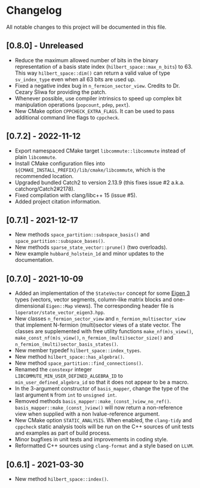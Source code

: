 # Changelog

All notable changes to this project will be documented in this file.

## [0.8.0] - Unreleased

- Reduce the maximum allowed number of bits in the binary representation of
  a basis state index (``hilbert_space::max_n_bits``) to 63. This way
  ``hilbert_space::dim()`` can return a valid value of type ``sv_index_type``
  even when all 63 bits are used up.
- Fixed a negative index bug in ``n_fermion_sector_view``.
  Credits to Dr. Cezary Śliwa for providing the patch.
- Whenever possible, use compiler intrinsics to speed up complex bit
  manipulation operations (``popcount``, ``pdep``, ``pext``).
- New CMake option ``CPPCHECK_EXTRA_FLAGS``. It can be used to pass additional
  command line flags to ``cppcheck``.

## [0.7.2] - 2022-11-12

- Export namespaced CMake target ``libcommute::libcommute`` instead of
  plain ``libcommute``.
- Install CMake configuration files into
  ``${CMAKE_INSTALL_PREFIX}/lib/cmake/libcommute``, which is the recommended
  location.
- Upgraded bundled Catch2 to version 2.13.9 (this fixes issue #2 a.k.a.
  catchorg/Catch2#2178).
- Fixed compilation with clang/libc++ 15 (issue #5).
- Added project citation information.

## [0.7.1] - 2021-12-17

- New methods ``space_partition::subspace_basis()`` and
  ``space_partition::subspace_bases()``.
- New methods ``sparse_state_vector::prune()`` (two overloads).
- New example ``hubbard_holstein_1d`` and minor updates to the documentation.

## [0.7.0] - 2021-10-09

- Added an implementation of the ``StateVector`` concept for some
  [Eigen 3](https://eigen.tuxfamily.org/) types (vectors, vector segments,
  column-like matrix blocks and one-dimensional ``Eigen::Map`` views).
  The corresponding header file is ``loperator/state_vector_eigen3.hpp``.
- New classes ``n_fermion_sector_view`` and ``n_fermion_multisector_view`` that
  implement N-fermion (multi)sector views of a state vector. The classes are
  supplemented with free utility functions ``make_nf(m)s_view()``,
  ``make_const_nf(m)s_view()``, ``n_fermion_(multi)sector_size()`` and
  ``n_fermion_(multi)sector_basis_states()``.
- New member typedef ``hilbert_space::index_types``.
- New method ``hilbert_space::has_algebra()``.
- New method ``space_partition::find_connections()``.
- Renamed the ``constexpr`` integer ``LIBCOMMUTE_MIN_USER_DEFINED_ALGEBRA_ID``
  to ``min_user_defined_algebra_id`` so that it does not appear to be a macro.
- In the 3-argument constructor of ``basis_mapper``, change the type of the last
  argument ``N`` from ``int`` to ``unsigned int``.
- Removed methods ``basis_mapper::make_(const_)view_no_ref()``.
  ``basis_mapper::make_(const_)view()`` will now return a non-reference view
  when supplied with a non lvalue-reference argument.
- New CMake option ``STATIC_ANALYSIS``. When enabled, the ``clang-tidy`` and
  ``cppcheck`` static analysis tools will be run on the C++ sources of unit
  tests and examples as part of build process.
- Minor bugfixes in unit tests and improvements in coding style.
- Reformatted C++ sources using ``clang-format`` and a style based on ``LLVM``.

## [0.6.1] - 2021-03-30

- New method ``hilbert_space::index()``.
